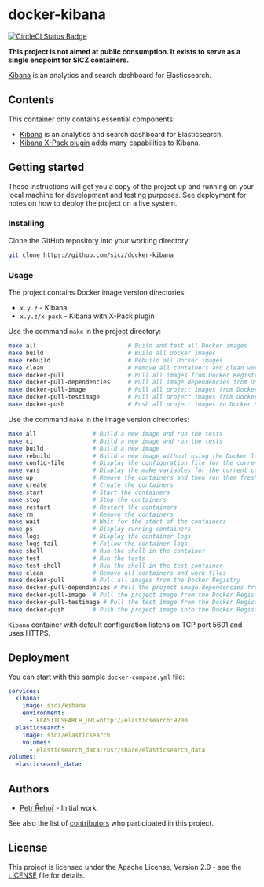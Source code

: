 # docker-kibana

[![CircleCI Status Badge](https://circleci.com/gh/sicz/docker-kibana.svg?style=shield&circle-token=d977dcd6fffb71817e2fcfb86f79eefa4b74943d)](https://circleci.com/gh/sicz/docker-kibana)

**This project is not aimed at public consumption.
It exists to serve as a single endpoint for SICZ containers.**

[Kibana](https://www.elastic.co/products/kibana) is an analytics and search
dashboard for Elasticsearch.

## Contents

This container only contains essential components:
* [Kibana](https://www.elastic.co/products/) is an analytics and search
  dashboard for Elasticsearch.
* [Kibana X-Pack plugin](https://www.elastic.co/products/x-pack) adds
  many capabilities to Kibana.

## Getting started

These instructions will get you a copy of the project up and running on your
local machine for development and testing purposes. See deployment for notes
on how to deploy the project on a live system.

### Installing

Clone the GitHub repository into your working directory:
```bash
git clone https://github.com/sicz/docker-kibana
```

### Usage

The project contains Docker image version directories:
* `x.y.z` - Kibana
* `x.y.z/x-pack` - Kibana with X-Pack plugin

Use the command `make` in the project directory:
```bash
make all                          # Build and test all Docker images
make build                        # Build all Docker images
make rebuild                      # Rebuild all Docker images
make clean                        # Remove all containers and clean work files
make docker-pull                  # Pull all images from Docker Registry
make docker-pull-dependencies     # Pull all image dependencies from Docker Registry
make docker-pull-image            # Pull all project images from Docker Registry
make docker-pull-testimage        # Pull all project images from Docker Registry
make docker-push                  # Push all project images to Docker Registry
```

Use the command `make` in the image version directories:
```bash
make all                # Build a new image and run the tests
make ci                 # Build a new image and run the tests
make build              # Build a new image
make rebuild            # Build a new image without using the Docker layer caching
make config-file        # Display the configuration file for the current configuration
make vars               # Display the make variables for the current configuration
make up                 # Remove the containers and then run them fresh
make create             # Create the containers
make start              # Start the containers
make stop               # Stop the containers
make restart            # Restart the containers
make rm                 # Remove the containers
make wait               # Wait for the start of the containers
make ps                 # Display running containers
make logs               # Display the container logs
make logs-tail          # Follow the container logs
make shell              # Run the shell in the container
make test               # Run the tests
make test-shell         # Run the shell in the test container
make clean              # Remove all containers and work files
make docker-pull        # Pull all images from the Docker Registry
make docker-pull-dependencies # Pull the project image dependencies from the Docker Registry
make docker-pull-image  # Pull the project image from the Docker Registry
make docker-pull-testimage # Pull the test image from the Docker Registry
make docker-push        # Push the project image into the Docker Registry
```

`Kibana` container with default configuration listens on TCP port 5601 and uses HTTPS.

## Deployment

You can start with this sample `docker-compose.yml` file:
```yaml
services:
  kibana:
    image: sicz/kibana
    environment:
      - ELASTICSEARCH_URL=http://elasticsearch:9200
  elasticsearch:
    image: sicz/elasticsearch
    volumes:
      - elasticsearch_data:/usr/share/elasticsearch_data
volumes:
  elasticsearch_data:
```

## Authors

* [Petr Řehoř](https://github.com/prehor) - Initial work.

See also the list of [contributors](https://github.com/sicz/docker-kibana/contributors)
who participated in this project.

## License

This project is licensed under the Apache License, Version 2.0 - see the
[LICENSE](LICENSE) file for details.
